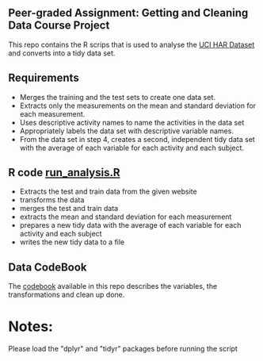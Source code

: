 ## Peer-graded Assignment: Getting and Cleaning Data Course Project

 
This repo contains the R scrips that is used to analyse the [UCI HAR Dataset](https://d396qusza40orc.cloudfront.net/getdata%2Fprojectfiles%2FUCI%20HAR%20Dataset.zip) 
and converts into a tidy data set.

##  Requirements

  -  Merges the training and the test sets to create one data set.
  -  Extracts only the measurements on the mean and standard deviation for each measurement.
  -  Uses descriptive activity names to name the activities in the data set
  -  Appropriately labels the data set with descriptive variable names.
  -  From the data set in step 4, creates a second, independent tidy data set with the average of each variable for each activity and each subject.

## R code  [run_analysis.R](run_analysis.R)
  -  Extracts the test and train data from the given website
  -  transforms the data
  -  merges the test and train data
  -  extracts the mean and standard deviation for each measurement
  -  prepares a new tidy data with the average of each variable for each activity and each subject 
  -  writes the new tidy data to a file

## Data CodeBook

The [codebook](CodeBook.md) available in this repo describes the variables, the transformations and clean up done.

Notes:
=======
Please load the "dplyr" and "tidyr" packages before running the script